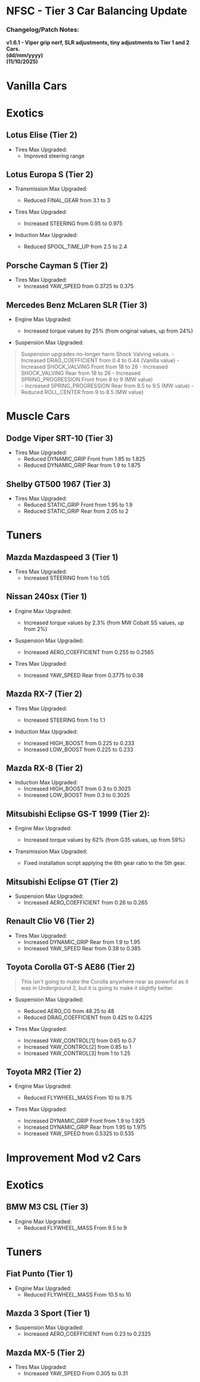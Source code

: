 # NFSC - Tier 3 Car Balancing Update
### Changelog/Patch Notes:  
**v1.6.1 - Viper grip nerf, SLR adjustments, tiny adjustments to Tier 1 and 2 Cars.**  
**(dd/mm/yyyy)**  
**(11/10/2025)**

# Vanilla Cars

# Exotics

## Lotus Elise (Tier 2)
- Tires Max Upgraded:
	- Improved steering range

## Lotus Europa S (Tier 2)
- Transmission Max Upgraded:
	- Reduced FINAL_GEAR from 3.1 to 3

- Tires Max Upgraded:
	- Increased STEERING from 0.95 to 0.975

- Induction Max Upgraded:
	- Reduced SPOOL_TIME_UP from 2.5 to 2.4

## Porsche Cayman S (Tier 2)
- Tires Max Upgraded:
	- Increased YAW_SPEED from 0.3725 to 0.375


## Mercedes Benz McLaren SLR (Tier 3)
- Engine Max Upgraded:
	- Increased torque values by 25% (from original values, up from 24%)

- Suspension Max Upgraded:
> Suspension upgrades no-longer harm Shock Valving values.
	- Increased DRAG_COEFFICIENT from 0.4 to 0.44 (Vanilla value)
	- Increased SHOCK_VALVING Front from 18 to 26
	- Increased SHOCK_VALVING Rear from 18 to 26
	- Increased SPRING_PROGRESSION Front from 8 to 9 (MW value)	 
	- Increased SPRING_PROGRESSION Rear from 8.5 to 9.5 (MW value)
	- Reduced ROLL_CENTER from 9 to 8.5 (MW value)


# Muscle Cars

## Dodge Viper SRT-10 (Tier 3)
- Tires Max Upgraded:
	- Reduced DYNAMIC_GRIP Front from 1.85 to 1.825
	- Reduced DYNAMIC_GRIP Rear from 1.9 to 1.875

## Shelby GT500 1967 (Tier 3)
- Tires Max Upgraded:
	- Reduced STATIC_GRIP Front from 1.95 to 1.9
	- Reduced STATIC_GRIP Rear from 2.05 to 2


# Tuners

## Mazda Mazdaspeed 3 (Tier 1)
- Tires Max Upgraded:
	- Increased STEERING from 1 to 1.05

## Nissan 240sx (Tier 1)
- Engine Max Upgraded:
	- Increased torque values by 2.3% (from MW Cobalt SS values, up from 2%)

- Suspension Max Upgraded:
	- Increased AERO_COEFFICIENT from 0.255 to 0.2565
	
- Tires Max Upgraded:
	- Increased YAW_SPEED Rear from 0.3775 to 0.38

## Mazda RX-7 (Tier 2)
- Tires Max Upgraded:
	- Increased STEERING from 1 to 1.1

- Induction Max Upgraded:
	- Increased HIGH_BOOST from 0.225 to 0.233
	- Increased LOW_BOOST from 0.225 to 0.233
	
## Mazda RX-8 (Tier 2)
- Induction Max Upgraded:
	- Increased HIGH_BOOST from 0.3 to 0.3025
	- Increased LOW_BOOST from 0.3 to 0.3025
	
## Mitsubishi Eclipse GS-T 1999 (Tier 2):
- Engine Max Upgraded:
	- Increased torque values by 62% (from G35 values, up from 59%)

- Transmission Max Upgraded:
	- Fixed installation script applying the 6th gear ratio to the 5th gear.

## Mitsubishi Eclipse GT (Tier 2)
- Suspension Max Upgraded:
	- Increased AERO_COEFFICIENT from 0.26 to 0.265

## Renault Clio V6 (Tier 2)
- Tires Max Upgraded:
	- Increased DYNAMIC_GRIP Rear from 1.9 to 1.95
	- Increased YAW_SPEED Rear from 0.38 to 0.385

## Toyota Corolla GT-S AE86 (Tier 2)
> This isn't going to make the Corolla anywhere near as powerful as it was in Underground 2, but it is going to make it slightly better.
- Suspension Max Upgraded:
	- Reduced AERO_CG from 48.25 to 48
	- Reduced DRAG_COEFFICIENT from 0.425 to 0.4225

- Tires Max Upgraded:
	- Increased YAW_CONTROL[1] from 0.65 to 0.7
	- Increased YAW_CONTROL[2] from 0.85 to 1
	- Increased YAW_CONTROL[3] from 1 to 1.25

## Toyota MR2 (Tier 2)
- Engine Max Upgraded:
	- Reduced FLYWHEEL_MASS From 10 to 9.75

- Tires Max Upgraded:
	- Increased DYNAMIC_GRIP Front from 1.9 to 1.925
	- Increased DYNAMIC_GRIP Rear from 1.95 to 1.975
	- Increased YAW_SPEED from 0.5325 to 0.535	

# Improvement Mod v2 Cars

# Exotics

## BMW M3 CSL (Tier 3)
- Engine Max Upgraded:
	- Reduced FLYWHEEL_MASS From 9.5 to 9

# Tuners

## Fiat Punto (Tier 1)
- Engine Max Upgraded:
	- Reduced FLYWHEEL_MASS From 10.5 to 10

## Mazda 3 Sport (Tier 1)
- Suspension Max Upgraded:
	- Increased AERO_COEFFICIENT from 0.23 to 0.2325

## Mazda MX-5 (Tier 2)
- Tires Max Upgraded:
	- Increased YAW_SPEED From 0.305 to 0.31